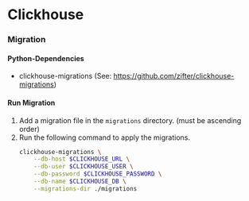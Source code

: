 # Clickhouse

### Migration

#### Python-Dependencies

- clickhouse-migrations (See: https://github.com/zifter/clickhouse-migrations)

#### Run Migration

1. Add a migration file in the `migrations` directory. (must be ascending order)
2. Run the following command to apply the migrations.
    ```bash
    clickhouse-migrations \
        --db-host $CLICKHOUSE_URL \
        --db-user $CLICKHOUSE_USER \
        --db-password $CLICKHOUSE_PASSWORD \
        --db-name $CLICKHOUSE_DB \
        --migrations-dir ./migrations
    ```
